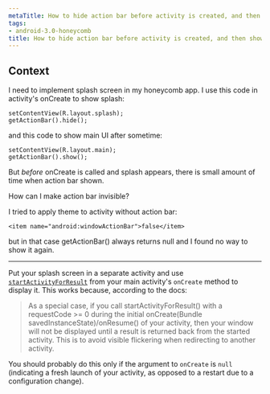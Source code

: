 ```yaml
---
metaTitle: How to hide action bar before activity is created, and then show it again
tags:
- android-3.0-honeycomb
title: How to hide action bar before activity is created, and then show it again
---
```


## Context

I need to implement splash screen in my honeycomb app.
I use this code in activity's onCreate to show splash:



```
setContentView(R.layout.splash);
getActionBar().hide();

```

and this code to show main UI after sometime:



```
setContentView(R.layout.main);
getActionBar().show();

```

But *before* onCreate is called and splash appears, there is small amount of time when action bar shown.


How can I make action bar invisible?


I tried to apply theme to activity without action bar:



```
<item name="android:windowActionBar">false</item>

```

but in that case getActionBar() always returns null and I found no way to show it again.



---

Put your splash screen in a separate activity and use [`startActivityForResult`](http://developer.android.com/reference/android/app/Activity.html#startActivityForResult%28android.content.Intent,%20int%29) from your main activity's `onCreate` method to display it. This works because, according to the docs:



> 
> As a special case, if you call startActivityForResult() with a requestCode >= 0 during the initial onCreate(Bundle savedInstanceState)/onResume() of your activity, then your window will not be displayed until a result is returned back from the started activity. This is to avoid visible flickering when redirecting to another activity.
> 
> 
> 


You should probably do this only if the argument to `onCreate` is `null` (indicating a fresh launch of your activity, as opposed to a restart due to a configuration change).


